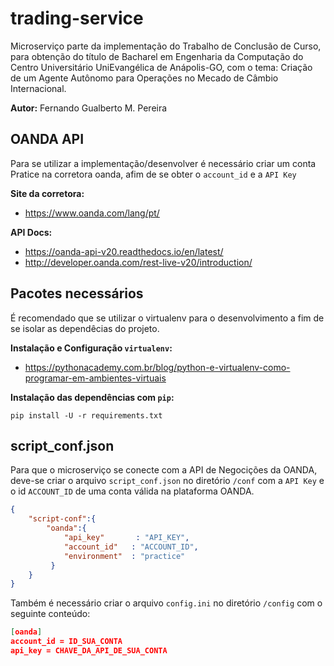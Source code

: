 # trading-service

Microserviço parte da implementação do Trabalho de Conclusão de Curso, para obtenção do título de Bacharel em Engenharia da Computação do Centro Universitário UniEvangélica de Anápolis-GO, com o tema: Criação de um Agente Autônomo para Operações no Mecado de Câmbio Internacional.

**Autor:** Fernando Gualberto M. Pereira

## OANDA API

Para se utilizar a implementação/desenvolver é necessário criar um conta Pratice na corretora oanda, afim de se obter o ```account_id``` e a ```API Key```

**Site da corretora:** 
* https://www.oanda.com/lang/pt/

**API Docs:**
* https://oanda-api-v20.readthedocs.io/en/latest/
* http://developer.oanda.com/rest-live-v20/introduction/        


## Pacotes necessários
É recomendado que se utilizar o virtualenv para o desenvolvimento a fim de se isolar as dependêcias do projeto.

**Instalação e Configuração ```virtualenv```:**
* https://pythonacademy.com.br/blog/python-e-virtualenv-como-programar-em-ambientes-virtuais

**Instalação das dependências com ```pip```:**
```
pip install -U -r requirements.txt 
```

## script_conf.json

Para que o microserviço se conecte com a API de Negocições da OANDA, deve-se criar o arquivo ```script_conf.json``` no diretório ```/conf``` com a ```API Key``` e o id ```ACCOUNT_ID``` de uma conta válida na plataforma OANDA.


```json
{
    "script-conf":{
        "oanda":{
            "api_key"       : "API_KEY", 
            "account_id"   : "ACCOUNT_ID",
            "environment"  : "practice"
         }
    }
}
```

Também é necessário criar o arquivo ```config.ini``` no diretório ```/config``` com o seguinte conteúdo: 


```json
[oanda]
account_id = ID_SUA_CONTA
api_key = CHAVE_DA_API_DE_SUA_CONTA
```
